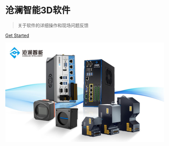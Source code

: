 <!-- _coverpage.md -->


<!-- 图标   ![logo](./public/img/gouhuo.gif)-->

# 沧澜智能3D软件

>  关于软件的详细操作和现场问题反馈  

[Get Started](/DME.md)

<!-- 背景图片 -->
![](./public/img/startRun.jpg)
